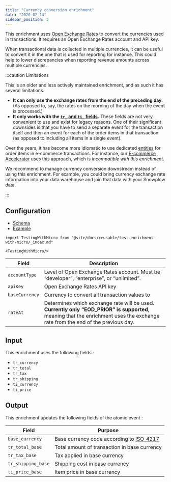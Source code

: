 ```yaml
---
title: "Currency conversion enrichment"
date: "2020-02-14"
sidebar_position: 2
---
```


This enrichment uses [Open Exchange Rates](https://openexchangerates.org/) to convert the currencies used in transactions. It requires an Open Exchange Rates account and API key.

When transactional data is collected in multiple currencies, it can be useful to convert it in the one that is used for reporting for instance. This could help to lower discrepancies when reporting revenue amounts across multiple currencies.

:::caution Limitations

This is an older and less actively maintained enrichment, and as such it has several limitations.

* **It can only use the exchange rates from the end of the preceding day.** (As opposed to, say, the rates on the morning of the day when the event is processed.)
* **It only works with the [`tr_` and `ti_` fields](/docs/understanding-your-pipeline/canonical-event/index.md#e-commerce-transactions).** These fields are not very convenient to use and exist for legacy reasons. One of their significant downsides is that you have to send a separate event for the transaction itself and then an event for each of the order items in that transaction (as opposed to including all items in a single event).

Over the years, it has become more idiomatic to use dedicated [entities](/docs/understanding-tracking-design/understanding-events-entities/index.md) for order items in e-commerce transactions. For instance, our [E-commerce Accelerator](https://docs.snowplow.io/accelerators/ecommerce/) uses this approach, which is _incompatible with this enrichment_.

We recommend to manage currency conversion downstream instead of using this enrichment. For example, you could bring currency exchange rate information into your data warehouse and join that data with your Snowplow data.

:::

## Configuration

- [Schema](https://github.com/snowplow/iglu-central/blob/master/schemas/com.snowplowanalytics.snowplow/currency_conversion_config/jsonschema/1-0-0)
- [Example](https://github.com/snowplow/enrich/blob/master/config/enrichments/currency_conversion_config.json)

```mdx-code-block
import TestingWithMicro from "@site/docs/reusable/test-enrichment-with-micro/_index.md"

<TestingWithMicro/>
```

| **Field** | **Description** |
| --- | --- |
| `accountType` | Level of Open Exchange Rates account. Must be “developer”, “enterprise”, or “unlimited”. |
| `apiKey` | Open Exchange Rates API key |
| `baseCurrency` | Currency to convert all transaction values to |
| `rateAt` | Determines which exchange rate will be used. **Currently only “EOD_PRIOR” is supported**, meaning that the enrichment uses the exchange rate from the end of the previous day. |

## Input

This enrichment uses the following fields :

- `tr_currency`
- `tr_total`
- `tr_tax`
- `tr_shipping`
- `ti_currency`
- `ti_price`

## Output

This enrichment updates the following fields of the atomic event :

| Field | Purpose |
| --- | --- |
| `base_currency` | Base currency code according to [ISO_4217](https://en.wikipedia.org/wiki/ISO_4217#Active_codes) |
| `tr_total_base` | Total amount of transaction in base currency |
| `tr_tax_base` | Tax applied in base currency |
| `tr_shipping_base` | Shipping cost in base currency |
| `ti_price_base` | Item price in base currency |
